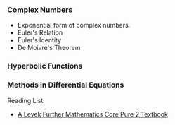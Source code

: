 ### Complex Numbers
- Exponential form of complex numbers.
- Euler's Relation
- Euler's Identity
- De Moivre's Theorem

### Hyperbolic Functions


### Methods in Differential Equations


Reading List:
- [A Levek Further Mathematics Core Pure 2 Textbook](https://ia600102.us.archive.org/35/items/edexcel-a-level-further-mathematics-core-pure-2/%28Edexcel%20A%20level%20Further%20Mathematics%29%20Greg%20Attwood%2C%20Jack%20Barraclough%2C%20Ian%20Bettison%2C%20Lee%20Cope%2C%20Alistair%20Macpherson%2C%20Bronwen%20Moran%2C%20Johnny%20Nicholson%2C%20Laurence%20Pateman%2C%20Joe%20Petran%2C%20Keith%20Pledger%2C%20Harry%20S_text.pdf)
